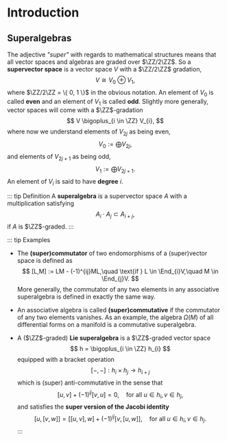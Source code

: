 # Introduction

## Superalgebras

The adjective _"super"_ with regards to mathematical structures means that all vector spaces and algebras are graded over $\ZZ/2\ZZ$. So a __supervector space__ is a vector space $V$ with a $\ZZ/2\ZZ$ gradation,
$$
    V \cong V_{0} \oplus V_{1},
$$
where $\ZZ/2\ZZ = \{ 0, 1 \}$ in the obvious notation. An element of $V_{0}$ is called __even__ and an element of $V_{1}$ is called __odd__. Slightly more generally, vector spaces will come with a $\ZZ$-gradation
$$
    V \bigoplus_{i \in \ZZ} V_{i},
$$
where now we understand elements of $V_{2j}$ as being even,
$$
    V_{0} := \bigoplus V_{2j},
$$
and elements of $V_{2j+1}$ as being odd,
$$
    V_{1} := \bigoplus V_{2j+1}.
$$
An element of $V_{i}$ is said to have __degree__ $i$.

::: tip Definition
A __superalgebra__ is a supervector space $A$ with a multiplication satisfying
$$
    A_{i} \cdot A_{j} \subset A_{i+j},
$$
if $A$ is $\ZZ$-graded.
:::

::: tip Examples

- The __(super)commutator__ of two endomorphisms of a (super)vector space is defined as
$$
    [L,M] := LM - (-1)^{ij}ML,\quad \text{if } L \in \End_{i}V,\quad M \in \End_{j}V.
$$
More generally, the commutator of any two elements in any associative superalgebra is defined in exactly the same way.

- An associative algebra is called __(super)commutative__ if the commutator of any two elements vanishes. As an example, the algebra $\Omega(M)$ of all differential forms on a manifold is a commutative superalgebra.

- A ($\ZZ$-graded) __Lie superalgebra__ is a $\ZZ$-graded vector space
$$
    h = \bigoplus_{i \in \ZZ} h_{i}
$$
equipped with a bracket operation
$$
    [-,-] : h_{i} \times h_{j} \longrightarrow h_{i+j}
$$
which is (super) anti-commutative in the sense that
$$
    [u,v] + (-1)^{ij}[v,u] = 0,\quad \text{for all } u \in h_{i},\, v \in h_{j},
$$
and satisfies the __super version of the Jacobi identity__
$$
    [u,[v,w]] = [[u,v],w] + (-1)^{ij}[v,[u,w]],\quad \text{for all } u \in h_{i}, v\in h_{j}.
$$
:::